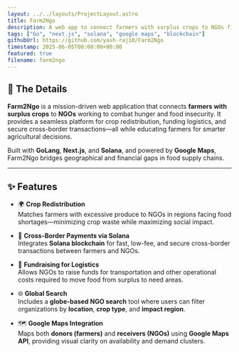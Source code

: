 ```yaml
---
layout: ../../layouts/ProjectLayout.astro
title: Farm2Ngo
description: A web app to connect farmers with surplus crops to NGOs fighting hunger.
tags: ["Go", "next.js", "solana", "google maps", "blockchain"]
githubUrl: https://github.com/yash-raj10/Farm2Ngo
timestamp: 2025-06-05T00:00:00+00:00
featured: true
filename: farm2ngo
---
```


## 🌾 The Details

**Farm2Ngo** is a mission-driven web application that connects **farmers with surplus crops** to **NGOs** working to combat hunger and food insecurity. It provides a seamless platform for crop redistribution, funding logistics, and secure cross-border transactions—all while educating farmers for smarter agricultural decisions.

Built with **GoLang**, **Next.js**, and **Solana**, and powered by **Google Maps**, Farm2Ngo bridges geographical and financial gaps in food supply chains.

---

## ✨ Features

- 🌍 **Crop Redistribution**  
  Matches farmers with excessive produce to NGOs in regions facing food shortages—minimizing crop waste while maximizing social impact.

- 🔐 **Cross-Border Payments via Solana**  
  Integrates **Solana blockchain** for fast, low-fee, and secure cross-border transactions between farmers and NGOs.

- 💸 **Fundraising for Logistics**  
  Allows NGOs to raise funds for transportation and other operational costs required to move food from surplus to need areas.

- 🌐 **Global Search**  
  Includes a **globe-based NGO search** tool where users can filter organizations by **location**, **crop type**, and **impact region**.

- 🗺️ **Google Maps Integration**  
  Maps both **donors (farmers)** and **receivers (NGOs)** using **Google Maps API**, providing visual clarity on availability and demand clusters.
